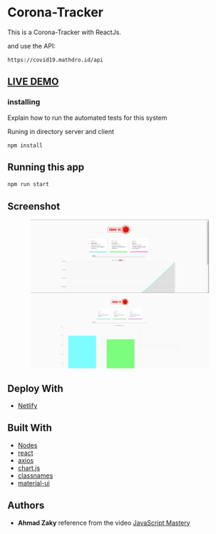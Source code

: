 # Corona-Tracker

This is a Corona-Tracker with ReactJs.

and use the API:

```
https://covid19.mathdro.id/api
```
## <a href="https://eager-hugle-0c0c12.netlify.app/">LIVE DEMO</a>

### installing

Explain how to run the automated tests for this system

Runing in directory server and client

```
npm install
```

## Running this app

```
npm run start
```

## Screenshot

<div align="center">
    <img src="/screenshot/pic1.jpg" width="400px"</img> 
</div>
<div align="center">
    <img src="/screenshot/pic2.jpg" width="400px"</img> 
</div>

## Deploy With

- [Netlify](https://www.netlify.com/)


## Built With

- [Nodes](https://nodejs.org/en/)
- [react](https://reactjs.org/)
- [axios](https://www.npmjs.com/package/axios)
- [chart.js](https://www.chartjs.org/)
- [classnames](https://www.npmjs.com/package/classnames)
- [material-ui](https://material-ui.com/)


## Authors

- **Ahmad Zaky**
  reference from the video [JavaScript Mastery](https://www.youtube.com/watch?v=khJlrj3Y6Ls)
